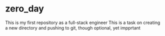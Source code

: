 # zero_day
This is my first repository as a full-stack engineer
This is a task on creating a new directory and pushing to git, though optional, yet impprtant
